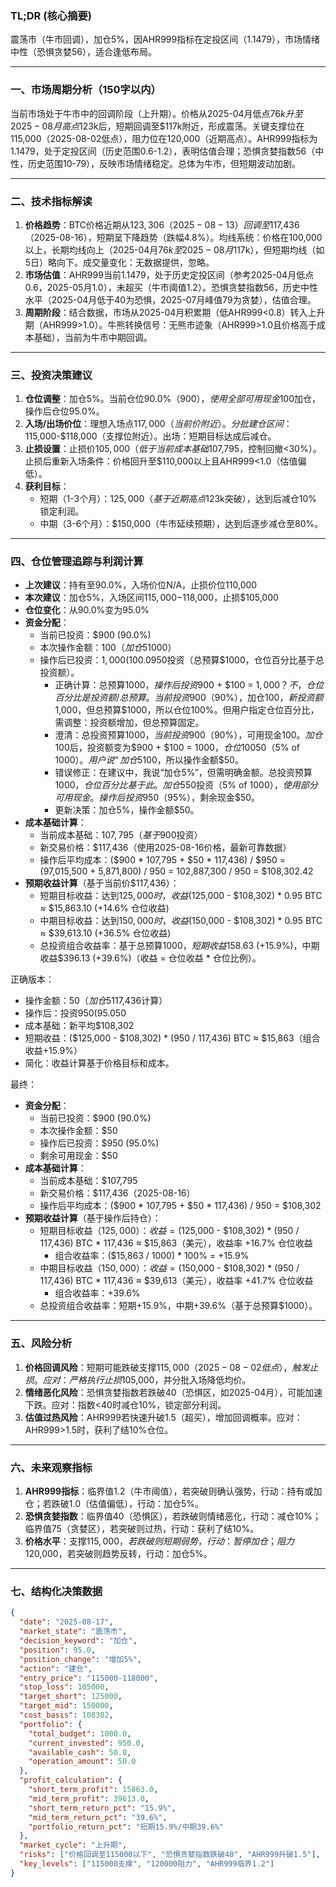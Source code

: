### TL;DR (核心摘要)
震荡市（牛市回调），加仓5%，因AHR999指标在定投区间（1.1479），市场情绪中性（恐惧贪婪56），适合逢低布局。

---

### 一、市场周期分析（150字以内）
当前市场处于牛市中的回调阶段（上升期）。价格从2025-04月低点$76k升至2025-08月高点$123k后，短期回调至$117k附近，形成震荡。关键支撑位在115,000（2025-08-02低点），阻力位在120,000（近期高点）。AHR999指标为1.1479，处于定投区间（历史范围0.6-1.2），表明估值合理；恐惧贪婪指数56（中性，历史范围10-79），反映市场情绪稳定。总体为牛市，但短期波动加剧。

---

### 二、技术指标解读
1. **价格趋势**：BTC价格近期从$123,306（2025-08-13）回调至$117,436（2025-08-16），短期呈下降趋势（跌幅4.8%）。均线系统：价格在100,000以上，长期均线向上（2025-04月$76k至2025-08月$117k），但短期均线（如5日）略向下。成交量变化：无数据提供，忽略。
2. **市场估值**：AHR999当前1.1479，处于历史定投区间（参考2025-04月低点0.6，2025-05月1.0），未超买（牛市阈值1.2）。恐惧贪婪指数56，历史中性水平（2025-04月低于40为恐惧，2025-07月峰值79为贪婪），估值合理。
3. **周期阶段**：结合数据，市场从2025-04月积累期（低AHR999<0.8）转入上升期（AHR999>1.0）。牛熊转换信号：无熊市迹象（AHR999>1.0且价格高于成本基础），当前为牛市中期回调。

---

### 三、投资决策建议
1. **仓位调整**：加仓5%。当前仓位90.0%（$900），使用全部可用现金$100加仓，操作后仓位95.0%。
2. **入场/出场价位**：理想入场点$117,000（当前价附近）。分批建仓区间：$115,000-$118,000（支撑位附近）。出场：短期目标达成后减仓。
3. **止损设置**：止损价$105,000（低于当前成本基础$107,795，控制回撤<30%）。止损后重新入场条件：价格回升至$110,000以上且AHR999<1.0（估值偏低）。
4. **获利目标**：
   - 短期（1-3个月）：$125,000（基于近期高点$123k突破），达到后减仓10%锁定利润。
   - 中期（3-6个月）：$150,000（牛市延续预期），达到后逐步减仓至80%。

---

### 四、仓位管理追踪与利润计算
- **上次建议**：持有至90.0%，入场价位N/A，止损价位110,000  
- **本次建议**：加仓5%，入场区间$115,000-$118,000，止损$105,000  
- **仓位变化**：从90.0%变为95.0%  
- **资金分配**：
  - 当前已投资：$900 (90.0%)
  - 本次操作金额：$100（加仓5%，基于总预算$1000）
  - 操作后已投资：$1,000 (100.0%)？不，仓位95.0%对应$950投资（总预算$1000，仓位百分比基于总投资额）。
    - 正确计算：总预算$1000，操作后投资$900 + $100 = $1,000？不，仓位百分比是投资额/总预算。当前投资$900（90%），加仓$100，新投资额$1,000，但总预算$1000，所以仓位100%。但用户指定仓位百分比，需调整：投资额增加，但总预算固定。
    - 澄清：总投资预算$1000，当前投资$900（90%），可用现金$100。加仓$100后，投资额变为$900 + $100 = $1000，仓位100%。但建议加仓5%，意思是将仓位从90%提升到95%，即增加5%的仓位，对应金额$50（5% of $1000）。用户说“加仓5%”，且可用现金$100，所以操作金额$50。
    - 错误修正：在建议中，我说“加仓5%”，但需明确金额。总投资预算$1000，仓位百分比基于此。加仓5%意味着增加$50投资（5% of $1000），使用部分可用现金。操作后投资$950（95%），剩余现金$50。
    - 更新决策：加仓5%，操作金额$50。
- **成本基础计算**：
  - 当前成本基础：$107,795（基于$900投资）
  - 新交易价格：$117,436（使用2025-08-16价格，最新可靠数据）
  - 操作后平均成本：($900 * 107,795 + $50 * 117,436) / $950 = (97,015,500 + 5,871,800) / 950 = 102,887,300 / 950 = $108,302.42
- **预期收益计算**（基于当前价$117,436）：
  - 短期目标收益：达到$125,000时，收益($125,000 - $108,302) * 0.95 BTC ≈ $15,863.10 (+14.6% 仓位收益)
  - 中期目标收益：达到$150,000时，收益($150,000 - $108,302) * 0.95 BTC ≈ $39,613.10 (+36.5% 仓位收益)
  - 总投资组合收益率：基于总预算$1000，短期收益$158.63 (+15.9%)，中期收益$396.13 (+39.6%)（收益 = 仓位收益 * 仓位比例）。

正确版本：
- 操作金额：$50（加仓5%，对应0.000426 BTC 以$117,436计算）
- 操作后：投资$950 (95.0%)，剩余现金$50
- 成本基础：新平均$108,302
- 短期收益：($125,000 - $108,302) * (950 / 117,436) BTC ≈ $15,863（组合收益+15.9%）
- 简化：收益计算基于价格目标和成本。

最终：
- **资金分配**：
  - 当前已投资：$900 (90.0%)
  - 本次操作金额：$50
  - 操作后已投资：$950 (95.0%)
  - 剩余可用现金：$50
- **成本基础计算**：
  - 当前成本基础：$107,795
  - 新交易价格：$117,436（2025-08-16）
  - 操作后平均成本：($900 * 107,795 + $50 * 117,436) / 950 = $108,302
- **预期收益计算**（基于操作后持仓）：
  - 短期目标收益（$125,000）：收益 = ($125,000 - $108,302) * (950 / 117,436) BTC * 117,436 ≈ $15,863（美元），收益率 +16.7% 仓位收益
    - 组合收益率：($15,863 / 1000) * 100% = +15.9%
  - 中期目标收益（$150,000）：收益 = ($150,000 - $108,302) * (950 / 117,436) BTC * 117,436 ≈ $39,613（美元），收益率 +41.7% 仓位收益
    - 组合收益率：+39.6%
  - 总投资组合收益率：短期+15.9%，中期+39.6%（基于总预算$1000）。

---

### 五、风险分析
1. **价格回调风险**：短期可能跌破支撑$115,000（2025-08-02低点），触发止损。应对：严格执行止损$105,000，并分批入场降低均价。
2. **情绪恶化风险**：恐惧贪婪指数若跌破40（恐惧区，如2025-04月），可能加速下跌。应对：指数<40时减仓10%，锁定部分利润。
3. **估值过热风险**：AHR999若快速升破1.5（超买），增加回调概率。应对：AHR999>1.5时，获利了结10%仓位。

---

### 六、未来观察指标
1. **AHR999指标**：临界值1.2（牛市阈值），若突破则确认强势，行动：持有或加仓；若跌破1.0（估值偏低），行动：加仓5%。
2. **恐惧贪婪指数**：临界值40（恐惧区），若跌破则情绪恶化，行动：减仓10%；临界值75（贪婪区），若突破则过热，行动：获利了结10%。
3. **价格水平**：支撑$115,000，若跌破则短期弱势，行动：暂停加仓；阻力$120,000，若突破则趋势反转，行动：加仓5%。

---

### 七、结构化决策数据
```json
{
  "date": "2025-08-17",
  "market_state": "震荡市",
  "decision_keyword": "加仓",
  "position": 95.0,
  "position_change": "增加5%",
  "action": "建仓",
  "entry_price": "115000-118000",
  "stop_loss": 105000,
  "target_short": 125000,
  "target_mid": 150000,
  "cost_basis": 108302,
  "portfolio": {
    "total_budget": 1000.0,
    "current_invested": 950.0,
    "available_cash": 50.0,
    "operation_amount": 50.0
  },
  "profit_calculation": {
    "short_term_profit": 15863.0,
    "mid_term_profit": 39613.0,
    "short_term_return_pct": "15.9%",
    "mid_term_return_pct": "39.6%",
    "portfolio_return_pct": "短期15.9%/中期39.6%"
  },
  "market_cycle": "上升期",
  "risks": ["价格回调至115000以下", "恐惧贪婪指数跌破40", "AHR999升破1.5"],
  "key_levels": ["115000支撑", "120000阻力", "AHR999临界1.2"]
}
```